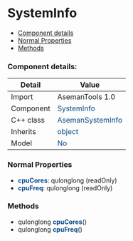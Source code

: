 # SystemInfo

 * [Component details](#component-details)
 * [Normal Properties](#normal-properties)
 * [Methods](#methods)


### Component details:

|Detail|Value|
|------|-----|
|Import|AsemanTools 1.0|
|Component|<font color='#074885'>SystemInfo</font>|
|C++ class|<font color='#074885'>AsemanSystemInfo</font>|
|Inherits|<font color='#074885'>object</font>|
|Model|<font color='#074885'>No</font>|


### Normal Properties

* <font color='#074885'><b>cpuCores</b></font>: qulonglong (readOnly)
* <font color='#074885'><b>cpuFreq</b></font>: qulonglong (readOnly)


### Methods

 * qulonglong <font color='#074885'><b>cpuCores</b></font>()
 * qulonglong <font color='#074885'><b>cpuFreq</b></font>()



